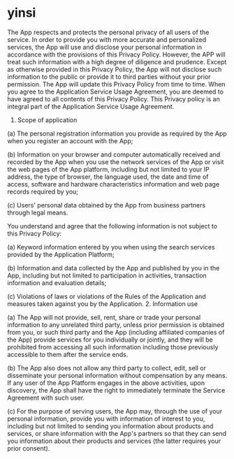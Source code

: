 # yinsi
The App respects and protects the personal privacy of all users of the service. In order to provide you with more accurate and personalized services, the App will use and disclose your personal information in accordance with the provisions of this Privacy Policy. However, the APP will treat such information with a high degree of diligence and prudence. Except as otherwise provided in this Privacy Policy, the App will not disclose such information to the public or provide it to third parties without your prior permission. The App will update this Privacy Policy from time to time. When you agree to the Application Service Usage Agreement, you are deemed to have agreed to all contents of this Privacy Policy. This Privacy policy is an integral part of the Application Service Usage Agreement.
1. Scope of application

(a) The personal registration information you provide as required by the App when you register an account with the App;

(b) Information on your browser and computer automatically received and recorded by the App when you use the network services of the App or visit the web pages of the App platform, including but not limited to your IP address, the type of browser, the language used, the date and time of access, software and hardware characteristics information and web page records required by you;

(c) Users' personal data obtained by the App from business partners through legal means.

You understand and agree that the following information is not subject to this Privacy Policy:

(a) Keyword information entered by you when using the search services provided by the Application Platform;

(b) Information and data collected by the App and published by you in the App, including but not limited to participation in activities, transaction information and evaluation details;

(c) Violations of laws or violations of the Rules of the Application and measures taken against you by the Application.
2. Information use

(a) The App will not provide, sell, rent, share or trade your personal information to any unrelated third party, unless prior permission is obtained from you, or such third party and the App (including affiliated companies of the App) provide services for you individually or jointly, and they will be prohibited from accessing all such information including those previously accessible to them after the service ends.

(b) The App also does not allow any third party to collect, edit, sell or disseminate your personal information without compensation by any means. If any user of the App Platform engages in the above activities, upon discovery, the App shall have the right to immediately terminate the Service Agreement with such user.

(c) For the purpose of serving users, the App may, through the use of your personal information, provide you with information of interest to you, including but not limited to sending you information about products and services, or share information with the App's partners so that they can send you information about their products and services (the latter requires your prior consent).
